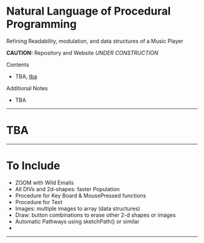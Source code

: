 # Natural Language of Procedural Programming
Refining Readability, modulation, and data structures of a Music Player

**CAUTION:** Repository and Website *UNDER CONSTRUCTION*

Contents
- TBA, <a href="">tba</a>

Additional Notes
- TBA

---

# TBA

---

# To Include
- ZOOM with Wild Emails
- All DIVs and 2d-shapes: faster Population
- Procedure for Key Board & MousePressed functions
- Procedure for Text
- Images: multiple images to array (data structures)
- Draw: button combinations to erase other 2-d shapes or images
- Automatic Pathways using sketchPath() or similar
- 

---